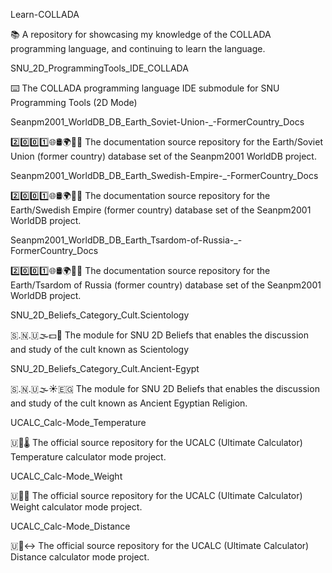 
Learn-COLLADA

📚️ A repository for showcasing my knowledge of the COLLADA programming language, and continuing to learn the language. 

SNU_2D_ProgrammingTools_IDE_COLLADA

⌨️ The COLLADA programming language IDE submodule for SNU Programming Tools (2D Mode)

Seanpm2001_WorldDB_DB_Earth_Soviet-Union-_-FormerCountry_Docs

2️⃣️0️⃣️0️⃣️1️⃣️🌐️🛢️🌍️🏴️📖️ The documentation source repository for the Earth/Soviet Union (former country) database set of the Seanpm2001 WorldDB project. 

Seanpm2001_WorldDB_DB_Earth_Swedish-Empire-_-FormerCountry_Docs

2️⃣️0️⃣️0️⃣️1️⃣️🌐️🛢️🌍️🏴️📖️ The documentation source repository for the Earth/Swedish Empire (former country) database set of the Seanpm2001 WorldDB project. 

Seanpm2001_WorldDB_DB_Earth_Tsardom-of-Russia-_-FormerCountry_Docs

2️⃣️0️⃣️0️⃣️1️⃣️🌐️🛢️🌍️🏴️📖️ The documentation source repository for the Earth/Tsardom of Russia (former country) database set of the Seanpm2001 WorldDB project. 

SNU_2D_Beliefs_Category_Cult.Scientology

🇸.🇳.🇺🌫️💵️🏦️ The module for SNU 2D Beliefs that enables the discussion and study of the cult known as Scientology

SNU_2D_Beliefs_Category_Cult.Ancient-Egypt

🇸.🇳.🇺🌫️☀️🇪🇬️ The module for SNU 2D Beliefs that enables the discussion and study of the cult known as Ancient Egyptian Religion.

UCALC_Calc-Mode_Temperature

🇺🧮️🌡️ The official source repository for the UCALC (Ultimate Calculator) Temperature calculator mode project.

UCALC_Calc-Mode_Weight

🇺🧮️⚖️ The official source repository for the UCALC (Ultimate Calculator) Weight calculator mode project.

UCALC_Calc-Mode_Distance

🇺🧮️↔️ The official source repository for the UCALC (Ultimate Calculator) Distance calculator mode project.

